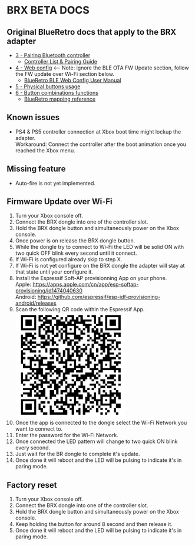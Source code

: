 # BRX BETA DOCS

## Original BlueRetro docs that apply to the BRX adapter
* [3 - Pairing Bluetooth controller](https://github.com/darthcloud/BlueRetro/wiki#3---pairing-bluetooth-controller)
  * [Controller List & Pairing Guide](Controller-pairing-guide)
* [4 - Web config](https://github.com/darthcloud/BlueRetro/wiki#4---web-config) <-- Note: ignore the BLE OTA FW Update section, follow the FW update over Wi-Fi section below.
  * [BlueRetro BLE Web Config User Manual](BlueRetro-BLE-Web-Config-User-Manual)
* [5 - Physical buttons usage](https://github.com/darthcloud/BlueRetro/wiki#5---physical-buttons-usage)
* [6 - Button combinations functions](https://github.com/darthcloud/BlueRetro/wiki#6---button-combinations-functions)
  * [BlueRetro mapping reference](https://docs.google.com/spreadsheets/d/e/2PACX-1vT9rPK2__komCjELFpf0UYz0cMWwvhAXgAU7C9nnwtgEaivjsh0q0xeCEiZAMA-paMrneePV7IqdX48/pubhtml)

## Known issues
* PS4 & PS5 controller connection at Xbox boot time might lockup the adapter.\
  Workaround: Connect the controller after the boot animation once you reached the Xbox menu.

## Missing feature
* Auto-fire is not yet implemented.

## Firmware Update over Wi-Fi
1. Turn your Xbox console off.
2. Connect the BRX dongle into one of the controller slot.
3. Hold the BRX dongle button and simultaneously power on the Xbox console.
4. Once power is on release the BRX dongle button.  
5. While the dongle try to connect to Wi-Fi the LED will be solid ON with two quick OFF blink every second until it connect.
6. If Wi-Fi is configured already skip to step X.
7. If Wi-Fi is not yet configure on the BRX dongle the adapter will stay at that state until your configure it.
8. Install the Espressif Soft-AP provisionning App on your phone.\
   Apple: https://apps.apple.com/cn/app/esp-softap-provisioning/id1474040630 \
   Android: https://github.com/espressif/esp-idf-provisioning-android/releases
9. Scan the following QR code within the Espressif App.\
   ![](static/xbox_qr_code.png)
10. Once the app is connected to the dongle select the Wi-Fi Network you want to connect to.
11. Enter the password for the Wi-Fi Network.
12. Once connected the LED pattern will change to two quick ON blink every second.
13. Just wait for the BR dongle to complete it's update.
14. Once done it will reboot and the LED will be pulsing to indicate it's in paring mode.

## Factory reset
1. Turn your Xbox console off.
2. Connect the BRX dongle into one of the controller slot.
3. Hold the BRX dongle button and simultaneously power on the Xbox console.
4. Keep holding the button for around 8 second and then release it.
5. Once done it will reboot and the LED will be pulsing to indicate it's in paring mode.
